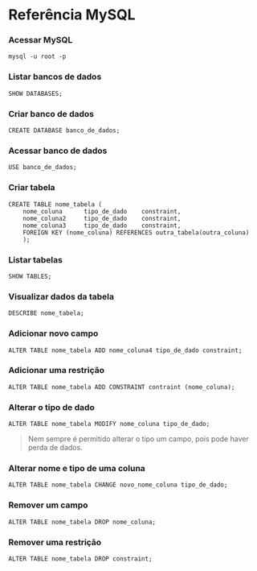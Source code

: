 # Referência MySQL 

### Acessar MySQL
```
mysql -u root -p
```


### Listar bancos de dados
```
SHOW DATABASES;
```


### Criar banco de dados
```
CREATE DATABASE banco_de_dados;
```


### Acessar banco de dados
```
USE banco_de_dados;
```


### Criar tabela
```
CREATE TABLE nome_tabela (
    nome_coluna      tipo_de_dado    constraint,
    nome_coluna2     tipo_de_dado    constraint,
    nome_coluna3     tipo_de_dado    constraint,
    FOREIGN KEY (nome_coluna) REFERENCES outra_tabela(outra_coluna)
    );
```


###  Listar tabelas
```
SHOW TABLES;
```


### Visualizar dados da tabela
```
DESCRIBE nome_tabela;
```


### Adicionar novo campo 
```
ALTER TABLE nome_tabela ADD nome_coluna4 tipo_de_dado constraint;
```


### Adicionar uma restrição
```
ALTER TABLE nome_tabela ADD CONSTRAINT contraint (nome_coluna);
```


### Alterar o tipo de dado
```
ALTER TABLE nome_tabela MODIFY nome_coluna tipo_de_dado; 
```
> Nem sempre é permitido alterar o tipo um campo, pois pode haver perda de dados.


### Alterar nome e tipo de uma coluna
```
ALTER TABLE nome_tabela CHANGE novo_nome_coluna tipo_de_dado;
```


### Remover um campo
```
ALTER TABLE nome_tabela DROP nome_coluna;
```


### Remover uma restrição
```
ALTER TABLE nome_tabela DROP constraint;
```




